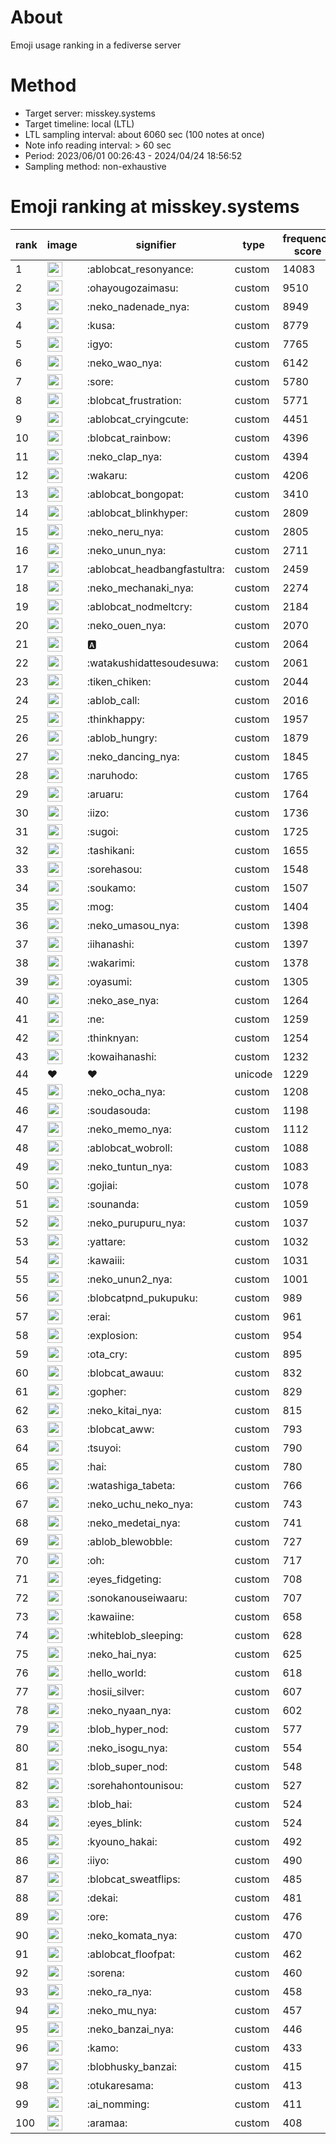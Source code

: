 # About
Emoji usage ranking in a fediverse server

# Method
- Target server: misskey.systems
- Target timeline: local (LTL)
- LTL sampling interval: about 6060 sec (100 notes at once)
- Note info reading interval: > 60 sec
- Period: 2023/06/01 00:26:43 - 2024/04/24 18:56:52 
- Sampling method: non-exhaustive

# Emoji ranking at misskey.systems

|rank|image|signifier|type|frequency score|
|----|----|----|----|----|
|1|<img height="24" src="https://misskey.systems/emoji/ablobcat_resonyance.webp">|:ablobcat_resonyance:|custom|14083|
|2|<img height="24" src="https://misskey.systems/emoji/ohayougozaimasu.webp">|:ohayougozaimasu:|custom|9510|
|3|<img height="24" src="https://misskey.systems/emoji/neko_nadenade_nya.webp">|:neko_nadenade_nya:|custom|8949|
|4|<img height="24" src="https://misskey.systems/emoji/kusa.webp">|:kusa:|custom|8779|
|5|<img height="24" src="https://misskey.systems/emoji/igyo.webp">|:igyo:|custom|7765|
|6|<img height="24" src="https://misskey.systems/emoji/neko_wao_nya.webp">|:neko_wao_nya:|custom|6142|
|7|<img height="24" src="https://misskey.systems/emoji/sore.webp">|:sore:|custom|5780|
|8|<img height="24" src="https://misskey.systems/emoji/blobcat_frustration.webp">|:blobcat_frustration:|custom|5771|
|9|<img height="24" src="https://misskey.systems/emoji/ablobcat_cryingcute.webp">|:ablobcat_cryingcute:|custom|4451|
|10|<img height="24" src="https://misskey.systems/emoji/blobcat_rainbow.webp">|:blobcat_rainbow:|custom|4396|
|11|<img height="24" src="https://misskey.systems/emoji/neko_clap_nya.webp">|:neko_clap_nya:|custom|4394|
|12|<img height="24" src="https://misskey.systems/emoji/wakaru.webp">|:wakaru:|custom|4206|
|13|<img height="24" src="https://misskey.systems/emoji/ablobcat_bongopat.webp">|:ablobcat_bongopat:|custom|3410|
|14|<img height="24" src="https://misskey.systems/emoji/ablobcat_blinkhyper.webp">|:ablobcat_blinkhyper:|custom|2809|
|15|<img height="24" src="https://misskey.systems/emoji/neko_neru_nya.webp">|:neko_neru_nya:|custom|2805|
|16|<img height="24" src="https://misskey.systems/emoji/neko_unun_nya.webp">|:neko_unun_nya:|custom|2711|
|17|<img height="24" src="https://misskey.systems/emoji/ablobcat_headbangfastultra.webp">|:ablobcat_headbangfastultra:|custom|2459|
|18|<img height="24" src="https://misskey.systems/emoji/neko_mechanaki_nya.webp">|:neko_mechanaki_nya:|custom|2274|
|19|<img height="24" src="https://misskey.systems/emoji/ablobcat_nodmeltcry.webp">|:ablobcat_nodmeltcry:|custom|2184|
|20|<img height="24" src="https://misskey.systems/emoji/neko_ouen_nya.webp">|:neko_ouen_nya:|custom|2070|
|21|<img height="24" src="https://misskey.systems/emoji/a.webp">|:a:|custom|2064|
|22|<img height="24" src="https://misskey.systems/emoji/watakushidattesoudesuwa.webp">|:watakushidattesoudesuwa:|custom|2061|
|23|<img height="24" src="https://misskey.systems/emoji/tiken_chiken.webp">|:tiken_chiken:|custom|2044|
|24|<img height="24" src="https://misskey.systems/emoji/ablob_call.webp">|:ablob_call:|custom|2016|
|25|<img height="24" src="https://misskey.systems/emoji/thinkhappy.webp">|:thinkhappy:|custom|1957|
|26|<img height="24" src="https://misskey.systems/emoji/ablob_hungry.webp">|:ablob_hungry:|custom|1879|
|27|<img height="24" src="https://misskey.systems/emoji/neko_dancing_nya.webp">|:neko_dancing_nya:|custom|1845|
|28|<img height="24" src="https://misskey.systems/emoji/naruhodo.webp">|:naruhodo:|custom|1765|
|29|<img height="24" src="https://misskey.systems/emoji/aruaru.webp">|:aruaru:|custom|1764|
|30|<img height="24" src="https://misskey.systems/emoji/iizo.webp">|:iizo:|custom|1736|
|31|<img height="24" src="https://misskey.systems/emoji/sugoi.webp">|:sugoi:|custom|1725|
|32|<img height="24" src="https://misskey.systems/emoji/tashikani.webp">|:tashikani:|custom|1655|
|33|<img height="24" src="https://misskey.systems/emoji/sorehasou.webp">|:sorehasou:|custom|1548|
|34|<img height="24" src="https://misskey.systems/emoji/soukamo.webp">|:soukamo:|custom|1507|
|35|<img height="24" src="https://misskey.systems/emoji/mog.webp">|:mog:|custom|1404|
|36|<img height="24" src="https://misskey.systems/emoji/neko_umasou_nya.webp">|:neko_umasou_nya:|custom|1398|
|37|<img height="24" src="https://misskey.systems/emoji/iihanashi.webp">|:iihanashi:|custom|1397|
|38|<img height="24" src="https://misskey.systems/emoji/wakarimi.webp">|:wakarimi:|custom|1378|
|39|<img height="24" src="https://misskey.systems/emoji/oyasumi.webp">|:oyasumi:|custom|1305|
|40|<img height="24" src="https://misskey.systems/emoji/neko_ase_nya.webp">|:neko_ase_nya:|custom|1264|
|41|<img height="24" src="https://misskey.systems/emoji/ne.webp">|:ne:|custom|1259|
|42|<img height="24" src="https://misskey.systems/emoji/thinknyan.webp">|:thinknyan:|custom|1254|
|43|<img height="24" src="https://misskey.systems/emoji/kowaihanashi.webp">|:kowaihanashi:|custom|1232|
|44|❤|❤|unicode|1229|
|45|<img height="24" src="https://misskey.systems/emoji/neko_ocha_nya.webp">|:neko_ocha_nya:|custom|1208|
|46|<img height="24" src="https://misskey.systems/emoji/soudasouda.webp">|:soudasouda:|custom|1198|
|47|<img height="24" src="https://misskey.systems/emoji/neko_memo_nya.webp">|:neko_memo_nya:|custom|1112|
|48|<img height="24" src="https://misskey.systems/emoji/ablobcat_wobroll.webp">|:ablobcat_wobroll:|custom|1088|
|49|<img height="24" src="https://misskey.systems/emoji/neko_tuntun_nya.webp">|:neko_tuntun_nya:|custom|1083|
|50|<img height="24" src="https://misskey.systems/emoji/gojiai.webp">|:gojiai:|custom|1078|
|51|<img height="24" src="https://misskey.systems/emoji/sounanda.webp">|:sounanda:|custom|1059|
|52|<img height="24" src="https://misskey.systems/emoji/neko_purupuru_nya.webp">|:neko_purupuru_nya:|custom|1037|
|53|<img height="24" src="https://misskey.systems/emoji/yattare.webp">|:yattare:|custom|1032|
|54|<img height="24" src="https://misskey.systems/emoji/kawaiii.webp">|:kawaiii:|custom|1031|
|55|<img height="24" src="https://misskey.systems/emoji/neko_unun2_nya.webp">|:neko_unun2_nya:|custom|1001|
|56|<img height="24" src="https://misskey.systems/emoji/blobcatpnd_pukupuku.webp">|:blobcatpnd_pukupuku:|custom|989|
|57|<img height="24" src="https://misskey.systems/emoji/erai.webp">|:erai:|custom|961|
|58|<img height="24" src="https://misskey.systems/emoji/explosion.webp">|:explosion:|custom|954|
|59|<img height="24" src="https://misskey.systems/emoji/ota_cry.webp">|:ota_cry:|custom|895|
|60|<img height="24" src="https://misskey.systems/emoji/blobcat_awauu.webp">|:blobcat_awauu:|custom|832|
|61|<img height="24" src="https://misskey.systems/emoji/gopher.webp">|:gopher:|custom|829|
|62|<img height="24" src="https://misskey.systems/emoji/neko_kitai_nya.webp">|:neko_kitai_nya:|custom|815|
|63|<img height="24" src="https://misskey.systems/emoji/blobcat_aww.webp">|:blobcat_aww:|custom|793|
|64|<img height="24" src="https://misskey.systems/emoji/tsuyoi.webp">|:tsuyoi:|custom|790|
|65|<img height="24" src="https://misskey.systems/emoji/hai.webp">|:hai:|custom|780|
|66|<img height="24" src="https://misskey.systems/emoji/watashiga_tabeta.webp">|:watashiga_tabeta:|custom|766|
|67|<img height="24" src="https://misskey.systems/emoji/neko_uchu_neko_nya.webp">|:neko_uchu_neko_nya:|custom|743|
|68|<img height="24" src="https://misskey.systems/emoji/neko_medetai_nya.webp">|:neko_medetai_nya:|custom|741|
|69|<img height="24" src="https://misskey.systems/emoji/ablob_blewobble.webp">|:ablob_blewobble:|custom|727|
|70|<img height="24" src="https://misskey.systems/emoji/oh.webp">|:oh:|custom|717|
|71|<img height="24" src="https://misskey.systems/emoji/eyes_fidgeting.webp">|:eyes_fidgeting:|custom|708|
|72|<img height="24" src="https://misskey.systems/emoji/sonokanouseiwaaru.webp">|:sonokanouseiwaaru:|custom|707|
|73|<img height="24" src="https://misskey.systems/emoji/kawaiine.webp">|:kawaiine:|custom|658|
|74|<img height="24" src="https://misskey.systems/emoji/whiteblob_sleeping.webp">|:whiteblob_sleeping:|custom|628|
|75|<img height="24" src="https://misskey.systems/emoji/neko_hai_nya.webp">|:neko_hai_nya:|custom|625|
|76|<img height="24" src="https://misskey.systems/emoji/hello_world.webp">|:hello_world:|custom|618|
|77|<img height="24" src="https://misskey.systems/emoji/hosii_silver.webp">|:hosii_silver:|custom|607|
|78|<img height="24" src="https://misskey.systems/emoji/neko_nyaan_nya.webp">|:neko_nyaan_nya:|custom|602|
|79|<img height="24" src="https://misskey.systems/emoji/blob_hyper_nod.webp">|:blob_hyper_nod:|custom|577|
|80|<img height="24" src="https://misskey.systems/emoji/neko_isogu_nya.webp">|:neko_isogu_nya:|custom|554|
|81|<img height="24" src="https://misskey.systems/emoji/blob_super_nod.webp">|:blob_super_nod:|custom|548|
|82|<img height="24" src="https://misskey.systems/emoji/sorehahontounisou.webp">|:sorehahontounisou:|custom|527|
|83|<img height="24" src="https://misskey.systems/emoji/blob_hai.webp">|:blob_hai:|custom|524|
|84|<img height="24" src="https://misskey.systems/emoji/eyes_blink.webp">|:eyes_blink:|custom|524|
|85|<img height="24" src="https://misskey.systems/emoji/kyouno_hakai.webp">|:kyouno_hakai:|custom|492|
|86|<img height="24" src="https://misskey.systems/emoji/iiyo.webp">|:iiyo:|custom|490|
|87|<img height="24" src="https://misskey.systems/emoji/blobcat_sweatflips.webp">|:blobcat_sweatflips:|custom|485|
|88|<img height="24" src="https://misskey.systems/emoji/dekai.webp">|:dekai:|custom|481|
|89|<img height="24" src="https://misskey.systems/emoji/ore.webp">|:ore:|custom|476|
|90|<img height="24" src="https://misskey.systems/emoji/neko_komata_nya.webp">|:neko_komata_nya:|custom|470|
|91|<img height="24" src="https://misskey.systems/emoji/ablobcat_floofpat.webp">|:ablobcat_floofpat:|custom|462|
|92|<img height="24" src="https://misskey.systems/emoji/sorena.webp">|:sorena:|custom|460|
|93|<img height="24" src="https://misskey.systems/emoji/neko_ra_nya.webp">|:neko_ra_nya:|custom|458|
|94|<img height="24" src="https://misskey.systems/emoji/neko_mu_nya.webp">|:neko_mu_nya:|custom|457|
|95|<img height="24" src="https://misskey.systems/emoji/neko_banzai_nya.webp">|:neko_banzai_nya:|custom|446|
|96|<img height="24" src="https://misskey.systems/emoji/kamo.webp">|:kamo:|custom|433|
|97|<img height="24" src="https://misskey.systems/emoji/blobhusky_banzai.webp">|:blobhusky_banzai:|custom|415|
|98|<img height="24" src="https://misskey.systems/emoji/otukaresama.webp">|:otukaresama:|custom|413|
|99|<img height="24" src="https://misskey.systems/emoji/ai_nomming.webp">|:ai_nomming:|custom|411|
|100|<img height="24" src="https://misskey.systems/emoji/aramaa.webp">|:aramaa:|custom|408|
